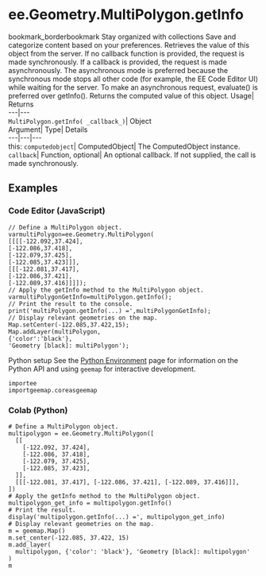  
#  ee.Geometry.MultiPolygon.getInfo 
bookmark_borderbookmark Stay organized with collections  Save and categorize content based on your preferences. 
Retrieves the value of this object from the server. 
If no callback function is provided, the request is made synchronously. If a callback is provided, the request is made asynchronously.
The asynchronous mode is preferred because the synchronous mode stops all other code (for example, the EE Code Editor UI) while waiting for the server. To make an asynchronous request, evaluate() is preferred over getInfo().
Returns the computed value of this object.
Usage| Returns  
---|---  
`MultiPolygon.getInfo( _callback_)`| Object  
Argument| Type| Details  
---|---|---  
this: `computedobject`| ComputedObject| The ComputedObject instance.  
`callback`| Function, optional| An optional callback. If not supplied, the call is made synchronously.  
## Examples
### Code Editor (JavaScript)
```
// Define a MultiPolygon object.
varmultiPolygon=ee.Geometry.MultiPolygon(
[[[[-122.092,37.424],
[-122.086,37.418],
[-122.079,37.425],
[-122.085,37.423]]],
[[[-122.081,37.417],
[-122.086,37.421],
[-122.089,37.416]]]]);
// Apply the getInfo method to the MultiPolygon object.
varmultiPolygonGetInfo=multiPolygon.getInfo();
// Print the result to the console.
print('multiPolygon.getInfo(...) =',multiPolygonGetInfo);
// Display relevant geometries on the map.
Map.setCenter(-122.085,37.422,15);
Map.addLayer(multiPolygon,
{'color':'black'},
'Geometry [black]: multiPolygon');
```
Python setup
See the [ Python Environment](https://developers.google.com/earth-engine/guides/python_install) page for information on the Python API and using `geemap` for interactive development.
```
importee
importgeemap.coreasgeemap
```

### Colab (Python)
```
# Define a MultiPolygon object.
multipolygon = ee.Geometry.MultiPolygon([
  [[
    [-122.092, 37.424],
    [-122.086, 37.418],
    [-122.079, 37.425],
    [-122.085, 37.423],
  ]],
  [[[-122.081, 37.417], [-122.086, 37.421], [-122.089, 37.416]]],
])
# Apply the getInfo method to the MultiPolygon object.
multipolygon_get_info = multipolygon.getInfo()
# Print the result.
display('multipolygon.getInfo(...) =', multipolygon_get_info)
# Display relevant geometries on the map.
m = geemap.Map()
m.set_center(-122.085, 37.422, 15)
m.add_layer(
  multipolygon, {'color': 'black'}, 'Geometry [black]: multipolygon'
)
m
```


